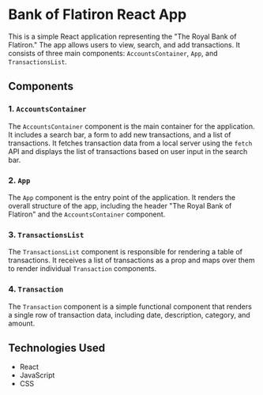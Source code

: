 # Bank of Flatiron React App

This is a simple React application representing the "The Royal Bank of Flatiron." The app allows users to view, search, and add transactions. It consists of three main components: `AccountsContainer`, `App`, and `TransactionsList`.

## Components

### 1. `AccountsContainer`

The `AccountsContainer` component is the main container for the application. It includes a search bar, a form to add new transactions, and a list of transactions. It fetches transaction data from a local server using the `fetch` API and displays the list of transactions based on user input in the search bar.

### 2. `App`

The `App` component is the entry point of the application. It renders the overall structure of the app, including the header "The Royal Bank of Flatiron" and the `AccountsContainer` component.

### 3. `TransactionsList`

The `TransactionsList` component is responsible for rendering a table of transactions. It receives a list of transactions as a prop and maps over them to render individual `Transaction` components.

### 4. `Transaction`

The `Transaction` component is a simple functional component that renders a single row of transaction data, including date, description, category, and amount.

## Technologies Used

- React
- JavaScript
- CSS